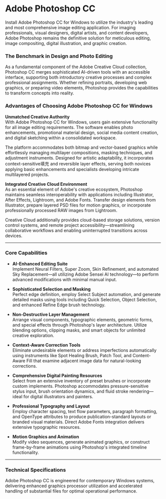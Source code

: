 # Adobe Photoshop CC
Install Adobe Photoshop CC for Windows to utilize the industry's leading and most comprehensive image editing application. For imaging professionals, visual designers, digital artists, and content developers, Adobe Photoshop remains the definitive solution for meticulous editing, image compositing, digital illustration, and graphic creation.

### The Benchmark in Design and Photo Editing
As a fundamental component of the Adobe Creative Cloud collection, Photoshop CC merges sophisticated AI-driven tools with an accessible interface, supporting both introductory creative processes and complex professional assignments. Whether refining portraits, developing web graphics, or preparing video elements, Photoshop provides the capabilities to transform concepts into reality.

### Advantages of Choosing Adobe Photoshop CC for Windows

**Unmatched Creative Authority**  
With Adobe Photoshop CC for Windows, users gain extensive functionality for all image editing requirements. The software enables photo enhancements, promotional material design, social media content creation, and digital sketching within a consolidated workspace.

The platform accommodates both bitmap and vector-based graphics while effortlessly managing multilayer compositions, masking techniques, and adjustment instruments. Designed for artistic adaptability, it incorporates context-sensitive填充 and reversible layer effects, serving both novices applying basic enhancements and specialists developing intricate multilayered projects.

**Integrated Creative Cloud Environment**  
As an essential element of Adobe's creative ecosystem, Photoshop maintains seamless interoperability with applications including Illustrator, After Effects, Lightroom, and Adobe Fonts. Transfer design elements from Illustrator, prepare layered PSD files for motion graphics, or incorporate professionally processed RAW images from Lightroom.

Creative Cloud additionally provides cloud-based storage solutions, version control systems, and remote project accessibility—streamlining collaborative workflows and enabling uninterrupted transitions across devices.

---

### Core Capabilities

- **AI-Enhanced Editing Suite**  
  Implement Neural Filters, Super Zoom, Skin Refinement, and automated Sky Replacement—all utilizing Adobe Sensei AI technology—to perform advanced modifications with minimal manual input.

- **Sophisticated Selection and Masking**  
  Perfect edge definition, employ Select Subject automation, and generate detailed masks using tools including Quick Selection, Object Selection, and enhanced Refine Edge brush technology.

- **Non-Destructive Layer Management**  
  Arrange visual components, typographic elements, geometric forms, and special effects through Photoshop's layer architecture. Utilize blending options, clipping masks, and smart objects for unlimited creative exploration.

- **Context-Aware Correction Tools**  
  Eliminate undesirable elements or address imperfections automatically using instruments like Spot Healing Brush, Patch Tool, and Content-Aware Fill that examine adjacent image data for natural-looking corrections.

- **Comprehensive Digital Painting Resources**  
  Select from an extensive inventory of preset brushes or incorporate custom implements. Photoshop accommodates pressure-sensitive stylus input, brush orientation dynamics, and fluid stroke rendering—ideal for digital illustrators and painters.

- **Professional Typography and Layout**  
  Employ character spacing, text flow parameters, paragraph formatting, and OpenType attributes to produce publication-standard layouts or branded visual materials. Direct Adobe Fonts integration delivers extensive typographic resources.

- **Motion Graphics and Animation**  
  Modify video sequences, generate animated graphics, or construct frame-by-frame animations using Photoshop's integrated timeline functionality.

---

### Technical Specifications

Adobe Photoshop CC is engineered for contemporary Windows systems, delivering enhanced graphics processor utilization and accelerated handling of substantial files for optimal operational performance.
